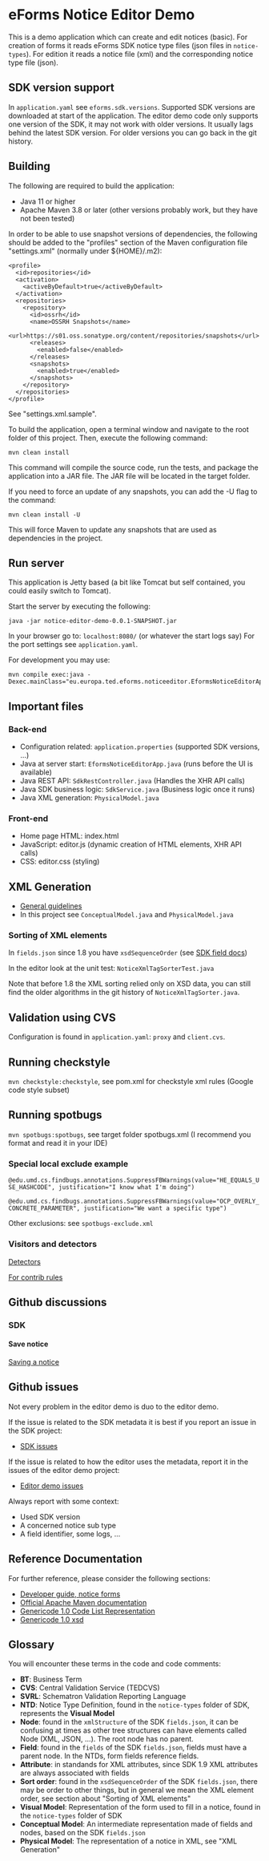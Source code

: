 # eForms Notice Editor Demo

This is a demo application which can create and edit notices (basic).
For creation of forms it reads eForms SDK notice type files (json files in `notice-types`).
For edition it reads a notice file (xml) and the corresponding notice type file (json).

## SDK version support

In `application.yaml` see `eforms.sdk.versions`.
Supported SDK versions are downloaded at start of the application.
The editor demo code only supports one version of the SDK, it may not work with older versions.
It usually lags behind the latest SDK version. For older versions you can go back in the git history.

## Building

The following are required to build the application:

* Java 11 or higher
* Apache Maven 3.8 or later (other versions probably work, but they have not been tested)

In order to be able to use snapshot versions of dependencies, the following should be added to the "profiles" section of the Maven configuration file "settings.xml" (normally under ${HOME}/.m2):

```
<profile>
  <id>repositories</id>
  <activation>
    <activeByDefault>true</activeByDefault>
  </activation>
  <repositories>
    <repository>
      <id>ossrh</id>
      <name>OSSRH Snapshots</name>
      <url>https://s01.oss.sonatype.org/content/repositories/snapshots</url>
      <releases>
        <enabled>false</enabled>
      </releases>
      <snapshots>
        <enabled>true</enabled>
      </snapshots>
    </repository>
  </repositories>
</profile>
```

See "settings.xml.sample".

To build the application, open a terminal window and navigate to the root folder of this project. Then, execute the following command:

```
mvn clean install
```

This command will compile the source code, run the tests, and package the application into a JAR file. The JAR file will be located in the target folder.

If you need to force an update of any snapshots, you can add the -U flag to the command:

```
mvn clean install -U
```

This will force Maven to update any snapshots that are used as dependencies in the project.

## Run server

This application is Jetty based (a bit like Tomcat but self contained, you could easily switch to Tomcat).

Start the server by executing the following:

```
java -jar notice-editor-demo-0.0.1-SNAPSHOT.jar
```

In your browser go to: `localhost:8080/` (or whatever the start logs say)
For the port settings see `application.yaml`.

For development you may use:

```
mvn compile exec:java -Dexec.mainClass="eu.europa.ted.eforms.noticeeditor.EformsNoticeEditorApp"
```

## Important files

### Back-end

* Configuration related: `application.properties` (supported SDK versions, ...)
* Java at server start: `EformsNoticeEditorApp.java` (runs before the UI is available)
* Java REST API: `SdkRestController.java` (Handles the XHR API calls)
* Java SDK business logic: `SdkService.java` (Business logic once it runs)
* Java XML generation: `PhysicalModel.java` 

### Front-end

* Home page HTML: index.html
* JavaScript: editor.js (dynamic creation of HTML elements, XHR API calls)
* CSS: editor.css (styling)

## XML Generation

* [General guidelines](https://docs.ted.europa.eu/eforms/latest/guide/xml-generation.html)
* In this project see `ConceptualModel.java` and `PhysicalModel.java`

### Sorting of XML elements

In `fields.json` since 1.8 you have `xsdSequenceOrder` (see [SDK field docs](https://docs.ted.europa.eu/eforms/latest/fields/xml-structure.html))

In the editor look at the unit test: `NoticeXmlTagSorterTest.java`

Note that before 1.8 the XML sorting relied only on XSD data, you can still find the older algorithms in the git history of `NoticeXmlTagSorter.java`.

## Validation using CVS

Configuration is found in `application.yaml`: `proxy` and `client.cvs`.

## Running checkstyle

`mvn checkstyle:checkstyle`, see pom.xml for checkstyle xml rules (Google code style subset)

## Running spotbugs

`mvn spotbugs:spotbugs`, see target folder spotbugs.xml (I recommend you format and read it in your IDE)

### Special local exclude example

`@edu.umd.cs.findbugs.annotations.SuppressFBWarnings(value="HE_EQUALS_USE_HASHCODE", justification="I know what I'm doing")`

`@edu.umd.cs.findbugs.annotations.SuppressFBWarnings(value="OCP_OVERLY_CONCRETE_PARAMETER", justification="We want a specific type")`

Other exclusions: see `spotbugs-exclude.xml`

### Visitors and detectors

[Detectors](https://spotbugs-in-kengo-toda.readthedocs.io/en/lqc-list-detectors/detectors.html)

[For contrib rules](http://fb-contrib.sourceforge.net/bugdescriptions.html)

## Github discussions

### SDK

#### Save notice

[Saving a notice](https://github.com/OP-TED/eForms-SDK/discussions/126)

## Github issues

Not every problem in the editor demo is duo to the editor demo.

If the issue is related to the SDK metadata it is best if you report an issue in the SDK project: 
* [SDK issues](https://github.com/OP-TED/eForms-SDK/issues)

If the issue is related to how the editor uses the metadata, report it in the issues of the editor demo project:
* [Editor demo issues](https://github.com/OP-TED/eforms-notice-editor/issues)

Always report with some context: 
* Used SDK version
* A concerned notice sub type
* A field identifier, some logs, ...

## Reference Documentation

For further reference, please consider the following sections:

* [Developer guide, notice forms](https://docs.ted.europa.eu/eforms/latest/guide/notice-forms.html)
* [Official Apache Maven documentation](https://maven.apache.org/guides/index.html)
* [Genericode 1.0 Code List Representation](http://docs.oasis-open.org/codelist/ns/genericode/1.0/)
* [Genericode 1.0 xsd](http://docs.oasis-open.org/codelist/genericode/xsd/genericode.xsd)

## Glossary

You will encounter these terms in the code and code comments:

* **BT**: Business Term
* **CVS**: Central Validation Service (TEDCVS)
* **SVRL**:	Schematron Validation Reporting Language
* **NTD**: Notice Type Definition, found in the `notice-types` folder of SDK, represents the **Visual Model**
* **Node**: found in the `xmlStructure` of the SDK `fields.json`, it can be confusing at times as other tree structures can have elements called Node (XML, JSON, ...). The root node has no parent.
* **Field**: found in the `fields` of the SDK `fields.json`, fields must have a parent node. In the NTDs, form fields reference fields.
* **Attribute**: in standands for XML attributes, since SDK 1.9 XML attributes are always associated with fields
* **Sort order**: found in the `xsdSequenceOrder` of the SDK `fields.json`, there may be order to other things, but in general we mean the XML element order, see section about "Sorting of XML elements"
* **Visual Model**: Representation of the form used to fill in a notice, found in the `notice-types` folder of SDK
* **Conceptual Model**: An intermediate representation made of fields and nodes, based on the SDK `fields.json`
* **Physical Model**: The representation of a notice in XML, see "XML Generation"
